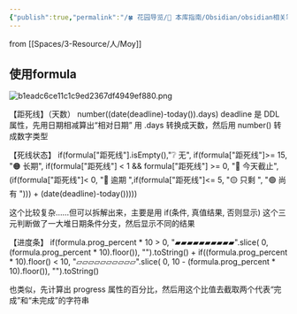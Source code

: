 ```yaml
---
{"publish":true,"permalink":"/🍀 花园导览/🧰 本库指南/Obsidian/obsidian相关笔记/base 使用技巧.md","created":"2025-06-27","modified":"2025-06-27","published":"2025-07-17T11:01:41.680+08:00","cssclasses":""}
---
```




from [[Spaces/3-Resource/人/Moy]]
## 使用formula

![b1eadc6ce11c1c9ed2367df4949ef880.png](https://pub-pic.oldwinter.top/2025/06/423370140ae432c8b1b8e2f0fb08f1cc.png)


【距死线】（天数）
number((date(deadline)-today()).days)
deadline 是 DDL 属性，先用日期相减算出“相对日期”
用 .days 转换成天数，然后用 number() 转成数字类型

【死线状态】
if(formula["距死线"].isEmpty(),"❔ 无", if(formula["距死线"]>= 15, "🟠 长期", if(formula["距死线"] < 1 && formula["距死线"] >= 0, "🚨 今天截止", (if(formula["距死线"]< 0, "🔴 逾期 ",if(formula["距死线"]<= 5, "🟡 只剩 ", "🟢 尚有 "))) + (date(deadline)-today()))))

这个比较复杂……但可以拆解出来，主要是用 if(条件, 真值结果, 否则显示) 这个三元判断做了一大堆日期条件分支，然后显示不同的结果

【进度条】
if(formula.prog_percent * 10 > 0, "▰▰▰▰▰▰▰▰▰▰".slice( 0, (formula.prog_percent * 10).floor()), "").toString() + if((formula.prog_percent * 10).floor() < 10, "▱▱▱▱▱▱▱▱▱▱".slice( 0, 10 - (formula.prog_percent * 10).floor()), "").toString()

也类似，先计算出 progress 属性的百分比，然后用这个比值去截取两个代表“完成”和“未完成”的字符串